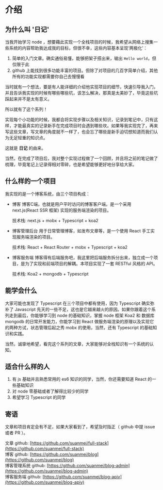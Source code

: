 # 介绍

## 为什么叫 '日记'

当我开始学习 node ，想要藉此实现一个全栈项目的时候，我希望从网络上搜集一些系统的内容帮助我达成我的目标，但很不幸，这些内容基本呈现‘两极化’：

1. 简单的入门文章。确实通俗易懂，能够把架子搭出来，输出 `Hello world`，但仅限于此
2. github 上能找到很多功能丰富的项目。但除了对项目的几百字简单介绍，其他所有的功能实现都需要你自己去慢慢看

当时就有一个想法，要是有人能详细的介绍他实现项目的细节，快速引导我入门，并且告诉我实现的时候有哪些哪些坑，该怎么解决，那真是太美妙了，毕竟这些坑踩起来并不是太有意义。

所以就有了这个系列！

实现每个小功能的时候，我都会将实现步骤以及相关知识，记录到笔记中，只有这样，才能最真实的记录新手在完成项目时会遇到哪些坎。如果等我实现完了，再来写这些文章，写文章的角度就不一样了，也会忘了哪些是新手迫切想知道而我们认为无足轻重的知识点。

这就是 **日记** 的由来。

当然，在完成了项目后，我对整个实现过程做了一个回顾，并且将之前的笔记做了梳理，毕竟笔记上记录得相对零碎，也是希望能够更好地分享给大家。

## 什么样的一个项目

我实现的是一个博客系统，由三个项目构成：

* 博客 博客C端，也就是用户平时访问的博客客户端，是一个采用 next.js\(React SSR 框架\) 实现的服务端渲染的项目。

  技术栈: next.js + mobx + Typescript + koa2

* 博客管理后台 用于日常管理博客，如发布文章等，是一个使用 React 手工实现服务端渲染的项目。

  技术栈: React + React Router + mobx + Typescript + koa2

* 博客服务端 博客得有后端服务吧，我这里把后端服务拆分出来，独立成一个项目，是为了实现和前端项目的解耦。本项目实现了一套 RESTful 风格的 API。

  技术栈: Koa2 + mongodb + Typescript

## 能学会什么

大家可能也发现了 Typescript 在三个项目中都有使用，因为 Typescript 确实弥补了 Javascript 先天的一些不足，这也是它越来越火的原因。如果你跟着这个系列走到最后，你能够学习到 node 的基础知识，掌握 node 框架 Koa2 和 数据库 mongodb 的日常开发能力，你能学习到 React 做服务端渲染的原理以及实现它的两种方试，状态管理后起之秀 mobx 的使用，当然，还有 Typescript 的基础知识和实践。

当然，诚挚地希望，看完这个系列的文章，大家能够对全栈知识有一个系统的认知。

## 适合什么样的人

1. 有 js 基础并且熟悉常用的 es6 知识的同学，当然，你还需要知道 React 的一些基础知识
2. 对 node 零基础或者了解得比较少的同学
3. 希望学习 Typescript 的同学

## 寄语

文章和项目肯定会有不足，如果大家看到了，希望及时指正（ github 中提 issue 或者 PR ）。

文章 github: [https://github.com/suanmei/full-stack](https://github.com/suanmei/full-stack)  
博客 github: [https://github.com/suanmei/blog](https://github.com/suanmei/blog)  
博客管理系统 github: [https://github.com/suanmei/blog-admin](https://github.com/suanmei/blog-admin)  
博客服务端 github: [https://github.com/suanmei/blog-apiv](https://github.com/suanmei/blog-apiv)
